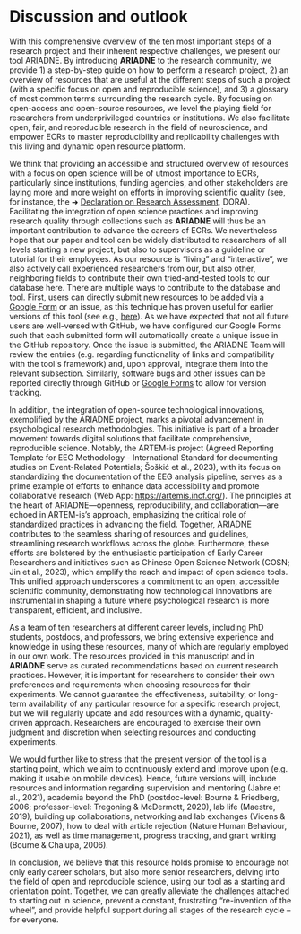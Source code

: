 # Discussion and outlook

With this comprehensive overview of the ten most important steps of a research project and their inherent respective challenges, we present our tool ARIADNE. By introducing **ARIADNE** to the research community, we provide 1) a step-by-step guide on how to perform a research project, 2) an overview of resources that are useful at the different steps of such a project (with a specific focus on open and reproducible science), and 3) a glossary of most common terms surrounding the research cycle. By focusing on open-access and open-source resources, we level the playing field for researchers from underprivileged countries or institutions. We also facilitate open, fair, and reproducible research in the field of neuroscience, and empower ECRs to master reproducibility and replicability challenges with this living and dynamic open resource platform. 

We think that providing an accessible and structured overview of resources with a focus on open science will be of utmost importance to ECRs, particularly since institutions, funding agencies, and other stakeholders are laying more and more weight on efforts in improving scientific quality (see, for instance, the ➜ [Declaration on Research Assessment](https://sfdora.org/), DORA). Facilitating the integration of open science practices and improving research quality through collections such as **ARIADNE** will thus be an important contribution to advance the careers of ECRs. We nevertheless hope that our paper and tool can be widely distributed to researchers of all levels starting a new project, but also to supervisors as a guideline or tutorial for their employees. As our resource is “living” and “interactive”, we also actively call experienced researchers from our, but also other, neighboring fields to contribute their own tried-and-tested tools to our database here. There are multiple ways to contribute to the database and tool. First, users can directly submit new resources to be added via a [Google Form](https://drive.google.com/drive/folders/1nw8x_OwfNlQ8jpaBRiirHpjYGvUAiB3v?usp=drive_link) or an issue, as this technique has proven useful for earlier versions of this tool (see e.g., [here](https://github.com/helenahartmann/awesome-PhD)). As we have expected that not all future users are well-versed with GitHub, we have configured our Google Forms such that each submitted form will automatically create a unique issue in the GitHub repository. Once the issue is submitted, the ARIADNE Team will review the entries (e.g. regarding functionality of links and compatibility with the tool's framework) and, upon approval, integrate them into the relevant subsection. Similarly, software bugs and other issues can be reported directly through GitHub or [Google Forms](https://drive.google.com/drive/folders/1nw8x_OwfNlQ8jpaBRiirHpjYGvUAiB3v?usp=drive_link) to allow for version tracking.

In addition, the integration of open-source technological innovations, exemplified by the ARIADNE project, marks a pivotal advancement in psychological research methodologies. This initiative is part of a broader movement towards digital solutions that facilitate comprehensive, reproducible science. Notably, the ARTEM-is project (Agreed Reporting Template for EEG Methodology - International Standard for documenting studies on Event-Related Potentials; Šoškić et al., 2023), with its focus on standardizing the documentation of the EEG analysis pipeline, serves as a prime example of efforts to enhance data accessibility and promote collaborative research (Web App: https://artemis.incf.org/). The principles at the heart of ARIADNE—openness, reproducibility, and collaboration—are echoed in ARTEM-is’s approach, emphasizing the critical role of standardized practices in advancing the field. Together, ARIADNE contributes to the seamless sharing of resources and guidelines, streamlining research workflows across the globe. Furthermore, these efforts are bolstered by the enthusiastic participation of Early Career Researchers and initiatives such as Chinese Open Science Network (COSN; Jin et al., 2023), which amplify the reach and impact of open science tools. This unified approach underscores a commitment to an open, accessible scientific community, demonstrating how technological innovations are instrumental in shaping a future where psychological research is more transparent, efficient, and inclusive.

As a team of ten researchers at different career levels, including PhD students, postdocs, and professors, we bring extensive experience and knowledge in using these resources, many of which are regularly employed in our own work. The resources provided in this manuscript and in **ARIADNE** serve as curated recommendations based on current research practices. However, it is important for researchers to consider their own preferences and requirements when choosing resources for their experiments. We cannot guarantee the effectiveness, suitability, or long-term availability of any particular resource for a specific research project, but we will regularly update and add resources with a dynamic, quality-driven approach. Researchers are encouraged to exercise their own judgment and discretion when selecting resources and conducting experiments.

We would further like to stress that the present version of the tool is a starting point, which we aim to continuously extend and improve upon (e.g. making it usable on mobile devices). Hence, future versions will, include resources and information regarding supervision and mentoring (Jabre et al., 2021), academia beyond the PhD (postdoc-level: Bourne & Friedberg, 2006; professor-level: Tregoning & McDermott, 2020), lab life (Maestre, 2019), building up collaborations, networking and lab exchanges (Vicens & Bourne, 2007), how to deal with article rejection (Nature Human Behaviour, 2021), as well as time management, progress tracking, and grant writing (Bourne & Chalupa, 2006). 

In conclusion, we believe that this resource holds promise to encourage not only early career scholars, but also more senior researchers, delving into the field of open and reproducible science, using our tool as a starting and orientation point. Together, we can greatly alleviate the challenges attached to starting out in science, prevent a constant, frustrating “re-invention of the wheel”, and provide helpful support during all stages of the research cycle – for everyone.
